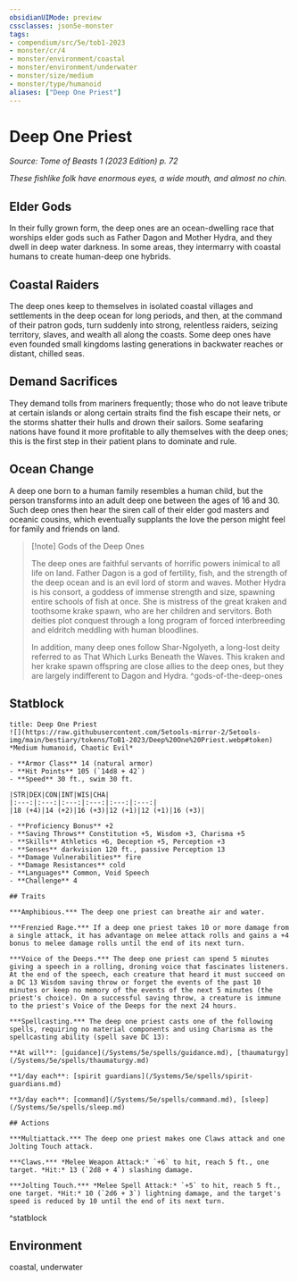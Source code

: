 ```yaml
---
obsidianUIMode: preview
cssclasses: json5e-monster
tags:
- compendium/src/5e/tob1-2023
- monster/cr/4
- monster/environment/coastal
- monster/environment/underwater
- monster/size/medium
- monster/type/humanoid
aliases: ["Deep One Priest"]
---
```

# Deep One Priest
*Source: Tome of Beasts 1 (2023 Edition) p. 72*  

*These fishlike folk have enormous eyes, a wide mouth, and almost no chin.*

## Elder Gods

In their fully grown form, the deep ones are an ocean-dwelling race that worships elder gods such as Father Dagon and Mother Hydra, and they dwell in deep water darkness. In some areas, they intermarry with coastal humans to create human-deep one hybrids.

## Coastal Raiders

The deep ones keep to themselves in isolated coastal villages and settlements in the deep ocean for long periods, and then, at the command of their patron gods, turn suddenly into strong, relentless raiders, seizing territory, slaves, and wealth all along the coasts. Some deep ones have even founded small kingdoms lasting generations in backwater reaches or distant, chilled seas.

## Demand Sacrifices

They demand tolls from mariners frequently; those who do not leave tribute at certain islands or along certain straits find the fish escape their nets, or the storms shatter their hulls and drown their sailors. Some seafaring nations have found it more profitable to ally themselves with the deep ones; this is the first step in their patient plans to dominate and rule.

## Ocean Change

A deep one born to a human family resembles a human child, but the person transforms into an adult deep one between the ages of 16 and 30. Such deep ones then hear the siren call of their elder god masters and oceanic cousins, which eventually supplants the love the person might feel for family and friends on land.

> [!note] Gods of the Deep Ones
> 
> The deep ones are faithful servants of horrific powers inimical to all life on land. Father Dagon is a god of fertility, fish, and the strength of the deep ocean and is an evil lord of storm and waves. Mother Hydra is his consort, a goddess of immense strength and size, spawning entire schools of fish at once. She is mistress of the great kraken and toothsome krake spawn, who are her children and servitors. Both deities plot conquest through a long program of forced interbreeding and eldritch meddling with human bloodlines.
> 
> In addition, many deep ones follow Shar-Ngolyeth, a long-lost deity referred to as That Which Lurks Beneath the Waves. This kraken and her krake spawn offspring are close allies to the deep ones, but they are largely indifferent to Dagon and Hydra.
^gods-of-the-deep-ones

## Statblock

```ad-statblock
title: Deep One Priest
![](https://raw.githubusercontent.com/5etools-mirror-2/5etools-img/main/bestiary/tokens/ToB1-2023/Deep%20One%20Priest.webp#token)
*Medium humanoid, Chaotic Evil*

- **Armor Class** 14 (natural armor)
- **Hit Points** 105 (`14d8 + 42`)
- **Speed** 30 ft., swim 30 ft.

|STR|DEX|CON|INT|WIS|CHA|
|:---:|:---:|:---:|:---:|:---:|:---:|
|18 (+4)|14 (+2)|16 (+3)|12 (+1)|12 (+1)|16 (+3)|

- **Proficiency Bonus** +2
- **Saving Throws** Constitution +5, Wisdom +3, Charisma +5
- **Skills** Athletics +6, Deception +5, Perception +3
- **Senses** darkvision 120 ft., passive Perception 13
- **Damage Vulnerabilities** fire
- **Damage Resistances** cold
- **Languages** Common, Void Speech
- **Challenge** 4

## Traits

***Amphibious.*** The deep one priest can breathe air and water.

***Frenzied Rage.*** If a deep one priest takes 10 or more damage from a single attack, it has advantage on melee attack rolls and gains a +4 bonus to melee damage rolls until the end of its next turn.

***Voice of the Deeps.*** The deep one priest can spend 5 minutes giving a speech in a rolling, droning voice that fascinates listeners. At the end of the speech, each creature that heard it must succeed on a DC 13 Wisdom saving throw or forget the events of the past 10 minutes or keep no memory of the events of the next 5 minutes (the priest's choice). On a successful saving throw, a creature is immune to the priest's Voice of the Deeps for the next 24 hours.

***Spellcasting.*** The deep one priest casts one of the following spells, requiring no material components and using Charisma as the spellcasting ability (spell save DC 13):

**At will**: [guidance](/Systems/5e/spells/guidance.md), [thaumaturgy](/Systems/5e/spells/thaumaturgy.md)

**1/day each**: [spirit guardians](/Systems/5e/spells/spirit-guardians.md)

**3/day each**: [command](/Systems/5e/spells/command.md), [sleep](/Systems/5e/spells/sleep.md)

## Actions

***Multiattack.*** The deep one priest makes one Claws attack and one Jolting Touch attack.

***Claws.*** *Melee Weapon Attack:* `+6` to hit, reach 5 ft., one target. *Hit:* 13 (`2d8 + 4`) slashing damage.

***Jolting Touch.*** *Melee Spell Attack:* `+5` to hit, reach 5 ft., one target. *Hit:* 10 (`2d6 + 3`) lightning damage, and the target's speed is reduced by 10 until the end of its next turn.
```
^statblock

## Environment

coastal, underwater